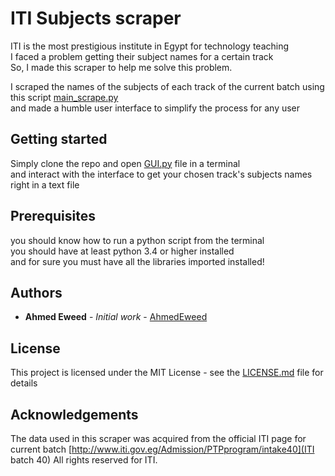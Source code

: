 # ITI Subjects scraper  

ITI is the most prestigious institute in Egypt for technology teaching  
I faced a problem getting their subject names for a certain track  
So, I made this scraper to help me solve this problem.  

I scraped the names of the subjects of each track of the current batch using this script [main_scrape.py](main_scrape.py)  
and made a humble user interface to simplify the process for any user  
## Getting started

Simply clone the repo and open [GUI.py](GUI.py) file in a terminal  
and interact with the interface to get your chosen track's subjects names right in a text file  
## Prerequisites

you should know how to run a python script from the terminal  
you should have at least python 3.4 or higher installed  
and for sure you must have all the libraries imported installed! 

## Authors

* **Ahmed Eweed** - *Initial work* - [AhmedEweed](https://github.com/AhmedEweed)

## License

This project is licensed under the MIT License - see the [LICENSE.md](LICENSE.md) file for details

## Acknowledgements  

The data used in this scraper was acquired from the official ITI page for current batch [http://www.iti.gov.eg/Admission/PTPprogram/intake40](ITI batch 40)
All rights reserved for ITI.